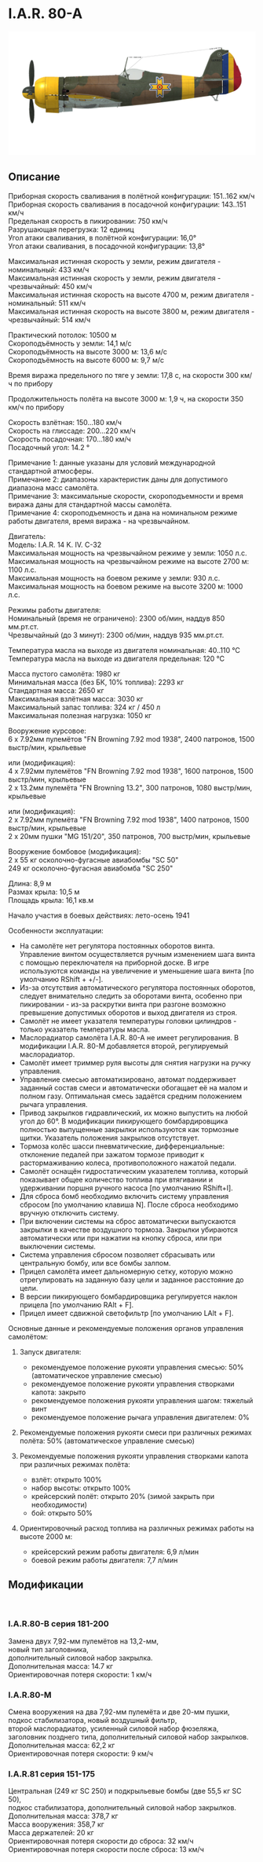 # I.A.R. 80-A  
  
![iar80a](../images/iar80a.png)  
  
## Описание  
  
Приборная скорость сваливания в полётной конфигурации: 151..162 км/ч  
Приборная скорость сваливания в посадочной конфигурации: 143..151 км/ч  
Предельная скорость в пикировании: 750 км/ч  
Разрушающая перегрузка: 12 единиц  
Угол атаки сваливания, в полётной конфигурации: 16,0°  
Угол атаки сваливания, в посадочной конфигурации: 13,8°  
  
Максимальная истинная скорость у земли, режим двигателя - номинальный: 433 км/ч  
Максимальная истинная скорость у земли, режим двигателя - чрезвычайный: 450 км/ч  
Максимальная истинная скорость на высоте 4700 м, режим двигателя - номинальный: 511 км/ч  
Максимальная истинная скорость на высоте 3800 м, режим двигателя - чрезвычайный: 514 км/ч  
  
Практический потолок: 10500 м  
Скороподъёмность у земли: 14,1 м/с  
Скороподъёмность на высоте 3000 м: 13,6 м/с  
Скороподъёмность на высоте 6000 м: 9,7 м/с  
  
Время виража предельного по тяге у земли: 17,8 с, на скорости 300 км/ч по прибору  
  
Продолжительность полёта на высоте 3000 м: 1,9 ч, на скорости 350 км/ч по прибору  
  
Скорость взлётная: 150...180 км/ч  
Скорость на глиссаде: 200...220 км/ч  
Скорость посадочная: 170...180 км/ч  
Посадочный угол: 14.2 °  
  
Примечание 1: данные указаны для условий международной стандартной атмосферы.  
Примечание 2: диапазоны характеристик даны для допустимого диапазона масс самолёта.  
Примечание 3: максимальные скорости, скороподъемности и время виража даны для стандартной массы самолёта.  
Примечание 4: скороподъемность и дана на номинальном режиме работы двигателя, время виража - на чрезвычайном.  
  
Двигатель:  
Модель: I.A.R. 14 K. IV. C-32  
Максимальная мощность на чрезвычайном режиме у земли: 1050 л.с.  
Максимальная мощность на чрезвычайном режиме на высоте 2700 м: 1100 л.с.  
Максимальная мощность на боевом режиме у земли: 930 л.с.  
Максимальная мощность на боевом режиме на высоте 3200 м: 1000 л.с.  
  
Режимы работы двигателя:  
Номинальный (время не ограничено): 2300 об/мин, наддув 850 мм.рт.ст.   
Чрезвычайный (до 3 минут): 2300 об/мин, наддув 935 мм.рт.ст.   
  
Температура масла на выходе из двигателя номинальная: 40..110 °С  
Температура масла на выходе из двигателя предельная: 120 °С  
  
Масса пустого самолёта: 1980 кг  
Минимальная масса (без БК, 10% топлива): 2293 кг  
Стандартная масса: 2650 кг  
Максимальная взлётная масса: 3030 кг  
Максимальный запас топлива: 324 кг / 450 л  
Максимальная полезная нагрузка: 1050 кг  
  
Вооружение курсовое:  
6 x 7.92мм пулемётов "FN Browning 7.92 mod 1938", 2400 патронов, 1500 выстр/мин, крыльевые  
  
или (модификация):  
4 x 7.92мм пулемётов "FN Browning 7.92 mod 1938", 1600 патронов, 1500 выстр/мин, крыльевые  
2 x 13.2мм пулемёта "FN Browning 13.2", 300 патронов, 1080 выстр/мин, крыльевые  
  
или (модификация):  
2 x 7.92мм пулемёта "FN Browning 7.92 mod 1938", 1400 патронов, 1500 выстр/мин, крыльевые  
2 x 20мм пушки "MG 151/20", 350 патронов, 700 выстр/мин, крыльевые  
  
Вооружение бомбовое (модификация):  
2 x 55 кг осколочно-фугасные авиабомбы "SC 50"  
249 кг осколочно-фугасная авиабомба "SC 250"  
  
Длина: 8,9 м  
Размах крыла: 10,5 м  
Площадь крыла: 16,1 кв.м  
  
Начало участия в боевых действиях: лето-осень 1941  
  
Особенности эксплуатации:  
- На самолёте нет регулятора постоянных оборотов винта. Управление винтом осуществляется ручным изменением шага винта с помощью переключателя на приборной доске. В игре используются команды на увеличение и уменьшение шага винта [по умолчанию RShift + +/-].  
- Из-за отсутствия автоматического регулятора постоянных оборотов, следует внимательно следить за оборотами винта, особенно при пикировании - из-за раскрутки винта при разгоне возможно превышение допустимых оборотов и выход двигателя из строя.  
- Самолёт не имеет указателя температуры головки цилиндров - только указатель температуры масла.  
- Маслорадиатор самолёта I.A.R. 80-A не имеет регулирования. В модификации I.A.R. 80-M добавляется второй, регулируемый маслорадиатор.  
- Самолёт имеет триммер руля высоты для снятия нагрузки на ручку управления.  
- Управление смесью автоматизировано, автомат поддерживает заданный состав смеси и автоматически обогащает её на малом и полном газу. Оптимальная смесь задаётся средним положением рычага управления.  
- Привод закрылков гидравлический, их можно выпустить на любой угол до 60°. В модификации пикирующего бомбардировщика полностью выпущенные закрылки используются как тормозные щитки. Указатель положения закрылков отсутствует.  
- Тормоза колёс шасси пневматические, дифференциальные: отклонение педалей при зажатом тормозе приводит к растормаживанию колеса, противоположного нажатой педали.  
- Самолёт оснащён гидростатическим указателем топлива, который показывает общее количество топлива при втягивании и удерживании поршня ручного насоса [по умолчанию RShift+I].  
- Для сброса бомб необходимо включить систему управления сбросом [по умолчанию клавиша N]. После сброса необходимо вручную отключить систему.  
- При включении системы на сброс автоматически выпускаются закрылки в качестве воздушного тормоза. Закрылки убираются автоматически или при нажатии на кнопку сброса, или при выключении системы.  
- Система управления сбросом позволяет сбрасывать или центральную бомбу, или все бомбы залпом.  
- Прицел самолёта имеет дальномерную сетку, которую можно отрегулировать на заданную базу цели и заданное расстояние до цели.  
- В версии пикирующего бомбардировщика регулируется наклон прицела [по умолчанию RAlt + F].  
- Прицел имеет сдвижной светофильтр [по умолчанию LAlt + F].  
  
Основные данные и рекомендуемые положения органов управления самолётом:  
1. Запуск двигателя:  
	- рекомендуемое положение рукояти управления смесью: 50% (автоматическое управление смесью)  
	- рекомендуемое положение рукояти управления створками капота: закрыто  
	- рекомендуемое положения рукояти управления шагом: тяжелый винт  
	- рекомендуемое положение рычага управления двигателем: 0%  
  
2. Рекомендуемые положения рукояти смеси при различных режимах полёта: 50% (автоматическое управление смесью)  
  
3. Рекомендуемые положения рукояти управления створками капота при различных режимах полёта:  
	- взлёт: открыто 100%  
	- набор высоты: открыто 100%  
	- крейсерский полёт: открыто 20% (зимой закрыть при необходимости)  
	- бой: открыто 50%  
  
4. Ориентировочный расход топлива на различных режимах работы на высоте 2000 м:  
	- крейсерский режим работы двигателя: 6,9 л/мин  
	- боевой режим работы двигателя: 7,7 л/мин  
  
## Модификации  
  ﻿
  
### I.A.R.80-B серия 181-200  
  
 Замена двух 7,92-мм пулемётов на 13,2-мм,  
новый тип заголовника,  
дополнительный силовой набор закрылка.  
Дополнительная масса: 14.7 кг  
Ориентировочная потеря скорости: 1 км/ч  ﻿
  
### I.A.R.80-M  
  
Смена вооружения на два 7,92-мм пулемёта и две 20-мм пушки,  
подкос стабилизатора, новый воздушный фильтр,  
второй маслорадиатор, усиленный силовой набор фюзеляжа,  
заголовник позднего типа, дополнительный силовой набор закрылков.  
Дополнительная масса: 62,2 кг  
Ориентировочная потеря скорости: 9 км/ч  ﻿
  
### I.A.R.81 серия 151-175  
  
Центральная (249 кг SC 250) и подкрыльевые бомбы (две 55,5 кг SC 50),  
подкос стабилизатора, дополнительный силовой набор закрылков.  
Дополнительная масса: 378,7 кг  
Масса вооружения: 358,7 кг  
Масса держателей: 20 кг  
Ориентировочная потеря скорости до сброса: 32 км/ч  
Ориентировочная потеря скорости после сброса: 13 км/ч  
